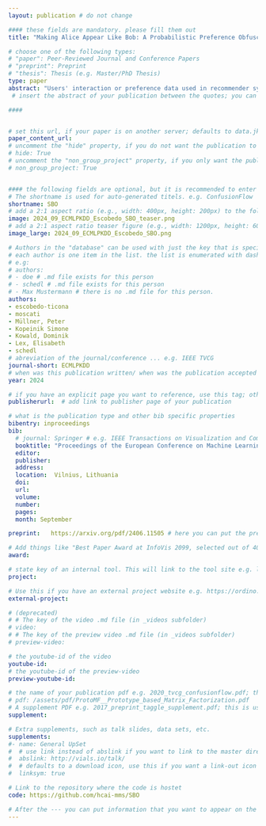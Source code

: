 ```yaml
---
layout: publication # do not change

#### these fields are mandatory. please fill them out
title: "Making Alice Appear Like Bob: A Probabilistic Preference Obfuscation Method For Implicit Feedback Recommendation Models" # title of your publication 

# choose one of the following types:
# "paper": Peer-Reviewed Journal and Conference Papers
# "preprint": Preprint
# "thesis": Thesis (e.g. Master/PhD Thesis)
type: paper
abstract: "Users' interaction or preference data used in recommender systems carry the risk of unintentionally revealing users' private attributes (e.g., gender or race). This risk becomes particularly concerning when the training data contains user preferences that can be used to infer these attributes, especially if they align with common stereotypes. This major privacy issue allows malicious attackers or other third parties to infer users' protected attributes. Previous efforts to address this issue have added or removed parts of users' preferences prior to or during model training to improve privacy, which often leads to decreases in recommendation accuracy. In this work, we introduce SBO, a novel probabilistic obfuscation method for user preference data designed to improve the accuracy--privacy trade-off for such recommendation scenarios. We apply SBO to three state-of-the-art recommendation models (i.e., BPR, MultVAE, and LightGCN) and two popular datasets (i.e., MovieLens-1M and LFM-2B). Our experiments reveal that SBO outperforms comparable approaches with respect to the accuracy--privacy trade-off. Specifically, we can reduce the leakage of users' protected attributes while maintaining on-par recommendation accuracy."
 # insert the abstract of your publication between the quotes; you can use html e.g. to make links (<a></a>) or generate bold (<b></b>) etc. text 

####


# set this url, if your paper is on another server; defaults to data.jku-vds-lab.at
paper_content_url:
# uncomment the "hide" property, if you do not want the publication to be displayed on the website (usually you don't need this)
# hide: True
# uncomment the "non_group_project" property, if you only want the publication to be displayed on your personal page (i.e. publications where you contributed, but does not have anything to do with the Vis Group e.g. Master Thesis,...)
# non_group_project: True


#### the following fields are optional, but it is recommended to enter as much information as possible
# The shortname is used for auto-generated titels. e.g. ConfusionFlow
shortname: SBO
# add a 2:1 aspect ratio (e.g., width: 400px, height: 200px) to the folder /assets/images/papers/ e.g. 2020_tvcg_confusionflow.png
image: 2024_09_ECMLPKDD_Escobedo_SBO_teaser.png
# add a 2:1 aspect ratio teaser figure (e.g., width: 1200px, height: 600px) to the folder /assets/images/papers/ e.g. 2020_tvcg_confusionflow_teaser.png
image_large: 2024_09_ECMLPKDD_Escobedo_SBO.png

# Authors in the "database" can be used with just the key that is specified in the corresponding .md file (usually it is the lastname in lower case e.g. doe). Authors that do not have an individual page here should be stated with their full name (e.g. John Doe)
# each author is one item in the list. the list is enumerated with dashes ("-")
# e.g:
# authors:
# - doe # .md file exists for this person
# - schedl # .md file exists for this person
# - Max Mustermann # there is no .md file for this person.
authors:
- escobedo-ticona
- moscati
- Müllner, Peter
- Kopeinik Simone
- Kowald, Dominik
- Lex, Elisabeth 
- schedl
# abreviation of the journal/conference ... e.g. IEEE TVCG
journal-short: ECMLPKDD
# when was this publication written/ when was the publication accepted (e.g. 2020)
year: 2024

# if you have an explicit page you want to reference, use this tag; otherwise it will be generated from your doi
publisherurl:  # add link to publisher page of your publication

# what is the publication type and other bib specific properties
bibentry: inproceedings
bib:
  # journal: Springer # e.g. IEEE Transactions on Visualization and Computer Graphics (to appear)
  booktitle: "Proceedings of the European Conference on Machine Learning and Principles and Practice of Knowledge Discovery in Databases"
  editor: 
  publisher: 
  address: 
  location:  Vilnius, Lithuania
  doi:		
  url: 
  volume: 
  number: 
  pages: 
  month: September

preprint:	https://arxiv.org/pdf/2406.11505 # here you can put the preprint link (arxiv.org, osf.io,...) e.g. https://arxiv.org/abs/1910.00969

# Add things like "Best Paper Award at InfoVis 2099, selected out of 4000 submissions"
award:

# state key of an internal tool. This will link to the tool site e.g. lineup (usually not needed)
project: 

# Use this if you have an external project website e.g. https://ordino.caleydoapp.org/
external-project: 

# (deprecated)
# # The key of the video .md file (in _videos subfolder)
# video: 
# # The key of the preview video .md file (in _videos subfolder)
# preview-video:

# the youtube-id of the video
youtube-id:
# the youtube-id of the preview-video
preview-youtube-id: 

# the name of your publication pdf e.g. 2020_tvcg_confusionflow.pdf; this is usually uploaded to the caleydo aws server
# pdf: /assets/pdf/ProtoMF__Prototype_based_Matrix_Factorization.pdf
# A supplement PDF e.g. 2017_preprint_taggle_supplement.pdf; this is usually uploaded to the caleydo aws server
supplement: 

# Extra supplements, such as talk slides, data sets, etc.
supplements:
#- name: General UpSet
#  # use link instead of abslink if you want to link to the master directory
#  abslink: http://vials.io/talk/
#  # defaults to a download icon, use this if you want a link-out icon
#  linksym: true

# Link to the repository where the code is hostet
code: https://github.com/hcai-mms/SBO

# After the --- you can put information that you want to appear on the website using markdown formatting or HTML. A good example are acknowledgements, extra references, an erratum, etc.
---
```

